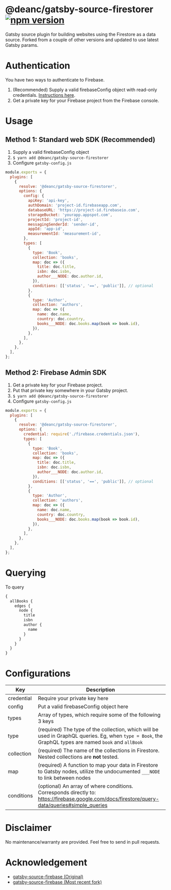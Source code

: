# @deanc/gatsby-source-firestorer [![npm version](https://badge.fury.io/js/%40deanc%2Fgatsby-source-firestorer.svg)](https://badge.fury.io/js/%40deanc%2Fgatsby-source-firestorer)

Gatsby source plugin for building websites using the Firestore as a data source. Forked from a couple of other versions and updated to use
latest Gatsby params.

# Authentication

You have two ways to authenticate to Firebase.

1. (Recommended) Supply a valid firebaseConfig object with read-only credentials. [Instructions here](https://support.google.com/firebase/answer/7015592#web).
2. Get a private key for your Firebase project from the Firebase console.

# Usage

## Method 1: Standard web SDK (Recommended)

1. Supply a valid firebaseConfig object
2. `$ yarn add @deanc/gatsby-source-firestorer`
3. Configure `gatsby-config.js`

```javascript
module.exports = {
  plugins: [
    {
      resolve: '@deanc/gatsby-source-firestorer',
      options: {
        config: {
          apiKey: 'api-key',
          authDomain: 'project-id.firebaseapp.com',
          databaseURL: 'https://project-id.firebaseio.com',
          storageBucket: 'yourapp.appspot.com',
          projectId: 'project-id',
          messagingSenderId: 'sender-id',
          appId: 'app-id',
          measurementId: 'measurement-id',
        },
        types: [
          {
            type: 'Book',
            collection: 'books',
            map: doc => ({
              title: doc.title,
              isbn: doc.isbn,
              author___NODE: doc.author.id,
            }),
            conditions: [['status', '==', 'public']], // optional
          },
          {
            type: 'Author',
            collection: 'authors',
            map: doc => ({
              name: doc.name,
              country: doc.country,
              books___NODE: doc.books.map(book => book.id),
            }),
          },
        ],
      },
    },
  ],
};
```

## Method 2: Firebase Admin SDK

1. Get a private key for your Firebase project.
2. Put that private key somewhere in your Gatsby project.
3. `$ yarn add @deanc/gatsby-source-firestorer`
4. Configure `gatsby-config.js`

```javascript
module.exports = {
  plugins: [
    {
      resolve: '@deanc/gatsby-source-firestorer',
      options: {
        credential: require('./firebase.credentials.json'),
        types: [
          {
            type: 'Book',
            collection: 'books',
            map: doc => ({
              title: doc.title,
              isbn: doc.isbn,
              author___NODE: doc.author.id,
            }),
            conditions: [['status', '==', 'public']], // optional
          },
          {
            type: 'Author',
            collection: 'authors',
            map: doc => ({
              name: doc.name,
              country: doc.country,
              books___NODE: doc.books.map(book => book.id),
            }),
          },
        ],
      },
    },
  ],
};
```

# Querying

To query

```graphql
{
  allBooks {
    edges {
      node {
        title
        isbn
        author {
          name
        }
      }
    }
  }
}
```

# Configurations

| Key        | Description                                                                                                                                            |
| ---------- | ------------------------------------------------------------------------------------------------------------------------------------------------------ |
| credential | Require your private key here                                                                                                                          |
| config     | Put a valid firebaseConfig object here                                                                                                                 |
| types      | Array of types, which require some of the following 3 keys                                                                                             |
| type       | (required) The type of the collection, which will be used in GraphQL queries. Eg, when `type = Book`, the GraphQL types are named `book` and `allBook` |
| collection | (required) The name of the collections in Firestore. Nested collections are **not** tested.                                                            |
| map        | (required) A function to map your data in Firestore to Gatsby nodes, utilize the undocumented `___NODE` to link between nodes                          |
| conditions | (optional) An array of where conditions. Corresponds directly to: https://firebase.google.com/docs/firestore/query-data/queries#simple_queries         |

# Disclaimer

No maintenance/warranty are provided. Feel free to send in pull requests.

# Acknowledgement

- [gatsby-source-firebase (Original)](https://github.com/ReactTraining/gatsby-source-firebase)
- [gatsby-source-firebase (Most recent fork)](https://github.com/tomphill/gatsby-source-firestore)
